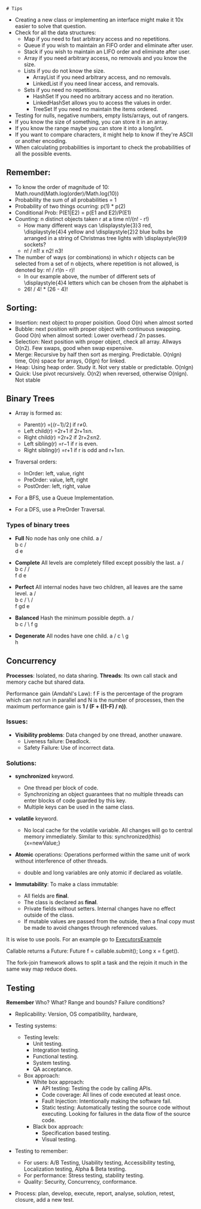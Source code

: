 	# Tips

* Creating a new class or implementing an interface might make it 10x easier to solve that question.
* Check for all the data structures:
	* Map if you need to fast arbitrary access and no repetitions.
	* Queue if you wish to maintain an FIFO order and eliminate after user.
	* Stack if you wish to maintain an LIFO order and eliminate after user.
	* Array if you need arbitrary access, no removals and you know the size.
	* Lists if you do not know the size.
		* ArrayList if you need arbitrary access, and no removals.
		* LinkedList if you need linear access, and removals.
	* Sets if you need no repetitions.
		* HashSet If you need no arbitrary access and no iteration.
		* LinkedHashSet allows you to access the values in order.
		* TreeSet If you need no maintain the items ordered.
* Testing for nulls, negative numbers, empty lists/arrays, out of rangers.
* If you know the size of something, you can store it in an array.
* If you know the range maybe you can store it into a long/int.
* If you want to compare characters, it might help to know if they're ASCII or another encoding.
* When calculating probabilities is important to check the probabilities of all the possible events.

## Remember:
* To know the order of magnitude of 10: Math.round(Math.log(order)/Math.log(10))
* Probability the sum of all probabilities = 1
* Probability of two things ocurring: p(1) * p(2)
* Conditional Prob: P(E1|E2) = p(E1 and E2)/P(E1)
* Counting: n distinct objects taken r at a time n!/(n! - r!)
	* How many different ways can \displaystyle{3}3 red, \displaystyle{4}4 yellow and \displaystyle{2}2 blue bulbs be arranged in a string of Christmas tree lights with \displaystyle{9}9 sockets?
	* n! / n1! x n2! n3!
* The number of ways (or combinations) in which r objects can be selected from a set of n objects, where repetition is not allowed, is denoted by: n! / r!(n - r)!
	* In our example above, the number of different sets of \displaystyle{4}4 letters which can be chosen from the alphabet is
	* 26! / 4! * (26 - 4)!

## Sorting:
* Insertion: next object to proper poisition. Good O(n) when almost sorted
* Bubble: next position with proper object with continuous swapping. Good O(n) when almost sorted: Lower overhead / 2n passes.
* Selection: Next position with proper object, check all array. Allways O(n2). Few swaps, good when swap expensive.
* Merge: Recursive by half then sort as merging. Predictable. O(nlgn) time, O(n) space for arrays, O(lgn) for linked. 
* Heap: Using heap order. Study it. Not very stable or predictable. O(nlgn)
* Quick: Use pivot recursively. O(n2) when reversed, otherwise O(nlgn). Not stable


## Binary Trees

* Array is formed as:
	* Parent(r) =⌊(r−1)/2⌋ if r≠0.
	* Left child(r) =2r+1 if 2r+1≤n.
	* Right child(r) =2r+2 if 2r+2≤n2.
	* Left sibling(r) =r−1 if r is even.
	* Right sibling(r) =r+1 if r is odd and r+1≤n.

* Traversal orders:
	* InOrder: left, value, right
	* PreOrder: value, left, right
	* PostOrder: left, right, value

* For a BFS, use a Queue Implementation.
* For a DFS, use a PreOrder Traversal.

### Types of binary trees 

* **Full** No node has only one child.
	  a
	 / \
	b   c
	   / \
	  d   e
* **Complete** All levels are completely filled except possibly the last.
	  a
	 / \
	b   c
   /   / \
  f	  d   e
* **Perfect** All internal nodes have two children, all leaves are the same level. 
	  a
	 / \
	b   c
   / \ / \
  f	  gd  e
  
* **Balanced** Hash the minimum possible depth. 
	  a
	 / \
	b   c
   / \ 
  f	  g
  
 * **Degenerate** All nodes have one child. 
	  a
	 / 
	c
     \ 
      g
       \
        h

## Concurrency
 
 **Processes**: Isolated, no data sharing.
 **Threads**: Its own call stack and memory cache but shared data.
 
Performance gain (Amdahl's Law): f F is the percentage of the program which can not run in parallel and N is the number of processes, then the maximum performance gain is **1 / (F + ((1-F) / n))**.

### Issues: 
* **Visibility problems**: Data changed by one thread, another unaware.
	* Liveness failure: Deadlock.
	* Safety Failure: Use of incorrect data.

### Solutions:
* **synchronized** keyword.
	* One thread per block of code.
	* Synchronizing an object guarantees that no multiple threads can enter blocks of code guarded by this key.   
	* Multiple keys can be used in the same class.
	
* **volatile** keyword.
	* No local cache for the volatile variable. All changes will go to central memory immediately. Similar to this: synchronized(this){x=newValue;}
	
* **Atomic** operations: Operations performed within the same unit of work without interference of other threads.
	* double and long variables are only atomic if declared as volatile.

* **Immutability**: To make a class immutable:
	* All fields are **final**.
	* The class is declared as **final**.
	* Private fields without setters. Internal changes have no effect outside of the class.
	* If mutable values are passed from the outside, then a final copy must be made to avoid changes through referenced values.
	
It is wise to use pools. For an example go to [ExecutorsExample](https://github.com/rojosewe/GoogleInterview/blob/master/src/oljeet/concurrency/ExecutorsExample.java)

Callable<E> returns a Future<E>: Future<Long> f = callable.submit(); Long x = f.get().

The fork-join framework allows to split a task and the rejoin it much in the same way map reduce does.
 
## Testing
**Remember** Who? What? Range and bounds? Failure conditions? 
* Replicability: Version, OS compatibility, hardware,  
* Testing systems:
	* Testing levels: 
		* Unit testing.
		* Integration testing.
		* Functional testing.
		* System testing.
		* QA acceptance.
	* Box approach:
		* White box approach: 
			* API testing: Testing the code by calling APIs.
			* Code coverage: All lines of code executed at least once.
			* Fault Injection: Intentionally making the software fail.
			* Static testing: Automatically testing the source code without executing. Looking for failures in the data flow of the source code.
		* Black box approach:
			* Specification based testing.
			* Visual testing.
			
* Testing to remember:
	* For users: A/B Testing, Usability testing, Accessibility testing, Localization testing, Alpha & Beta testing.
	* For performance: Stress testing, stability testing.
	* Quality: Security, Concurrency, conformance.
	
* Process: plan, develop, execute, report, analyse, solution, retest, closure, add a new test.
